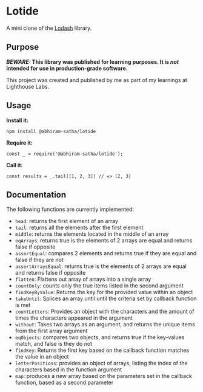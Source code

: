 # Lotide

A mini clone of the [Lodash](https://lodash.com) library.

## Purpose

**_BEWARE:_ This library was published for learning purposes. It is _not_ intended for use in production-grade software.**

This project was created and published by me as part of my learnings at Lighthouse Labs. 

## Usage

**Install it:**

`npm install @abhiram-satha/lotide`

**Require it:**

`const _ = require('@abhiram-satha/lotide');`

**Call it:**

`const results = _.tail([1, 2, 3]) // => [2, 3]`

## Documentation

The following functions are currently implemented:

  * `head`: returns the first element of an array
  * `tail`: returns all the elements after the first element
  * `middle`: returns the elements located in the middle of an array
  * `eqArrays`: returns true is the elements of 2 arrays are equal and returns false if opposite
  * `assertEqual`: compares 2 elements and returns true if they are equal and false if they are not
  * `assertArraysEqual`: returns true is the elements of 2 arrays are equal and returns false if opposite
  * `flatten`: Flattens out array of arrays into a single array
  * `countOnly`: counts only the true items listed in the second argument
  * `findKeyByValue`: Returns the key for the provided value within an object
  * `takeUntil`: Splices an array until until the criteria set by callback function is met
  * `countLetters`: Provides an object with the characters and the amount of times the characters appeared in the argument
  * `without`: Takes two arrays as an argument, and returns the unique items from the first array argument
  * `eqObjects`: compares two objects, and returns true if the key-values match, and false is they do not
  * `findKey`: Returns the first key based on the callback function matches the value in an object
  * `letterPositions`: provides an object of arrays, listing the index of the characters based in the function argument
  * `map`: produces a new array based on the parameters set in the callback function, based as a second parameter

